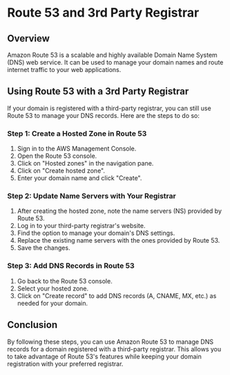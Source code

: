 # Route 53 and 3rd Party Registrar

## Overview
Amazon Route 53 is a scalable and highly available Domain Name System (DNS) web service. It can be used to manage your domain names and route internet traffic to your web applications.

## Using Route 53 with a 3rd Party Registrar
If your domain is registered with a third-party registrar, you can still use Route 53 to manage your DNS records. Here are the steps to do so:

### Step 1: Create a Hosted Zone in Route 53
1. Sign in to the AWS Management Console.
2. Open the Route 53 console.
3. Click on "Hosted zones" in the navigation pane.
4. Click on "Create hosted zone".
5. Enter your domain name and click "Create".

### Step 2: Update Name Servers with Your Registrar
1. After creating the hosted zone, note the name servers (NS) provided by Route 53.
2. Log in to your third-party registrar's website.
3. Find the option to manage your domain's DNS settings.
4. Replace the existing name servers with the ones provided by Route 53.
5. Save the changes.

### Step 3: Add DNS Records in Route 53
1. Go back to the Route 53 console.
2. Select your hosted zone.
3. Click on "Create record" to add DNS records (A, CNAME, MX, etc.) as needed for your domain.

## Conclusion
By following these steps, you can use Amazon Route 53 to manage DNS records for a domain registered with a third-party registrar. This allows you to take advantage of Route 53's features while keeping your domain registration with your preferred registrar.
